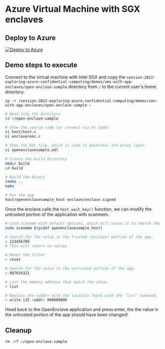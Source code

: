 # Azure Virtual Machine with SGX enclaves

## Deploy to Azure

[![Deploy to Azure](https://aka.ms/deploytoazurebutton)](https://portal.azure.com/#create/Microsoft.Template/uri/https%3A%2F%2Fraw.githubusercontent.com%2FThomVanL%2Fsession-2022-exploring-azure-confidential-computing%2Fmain%2Fdemos%2Fvms-with-app-enclaves%2Fbicep%2Fdeploy.json)

## Demo steps to execute

Connect to the virtual machine with Intel SGX and copy the `session-2022-exploring-azure-confidential-computing/demos/vms-with-app-enclaves/open-enclave-sample` directory from `/` to the current user's home directory.

```shell
cp -r /session-2022-exploring-azure-confidential-computing/demos/vms-with-app-enclaves/open-enclave-sample ~
```

```bash
# Head into the directory
cd ~/open-enclave-sample

# Show the source code (or connect via Vs Code)
vi host/host.c
vi enclave/enc.c

# Show the EDL file, which is used to generates the proxy layer.
vi openenclavesample.edl

# Create the build directory
mkdir build
cd build

# Build the binary
cmake ..
make

# Run the app
host/openenclavesample_host enclave/enclave.signed
```

Once the enclave calls the `host_wait_key()` function, we can modify the untrusted portion of the application with scanmem.

``` bash
# Load scanmem with default options, which will cause it to search the memory for I32 values.
sudo scanmem $(pidof openenclavesample_host)

# Search for the value in the trusted (enclave) portion of the app.
> 123456789
# This will return no values

# Reset the filter
> reset

# Search for the value in the untrusted portion of the app.
> 987654321

# List the memory address that match the value.
> list

# Replace the <addr> with the location found with the 'list' command.
> write i32 <addr> 000000000
```

Head back to the OpenEnclave application and press enter, the the value in the untrusted portion of the app should have been changed!

## Cleanup

```shell
rm -rf ~/open-enclave-sample
```
